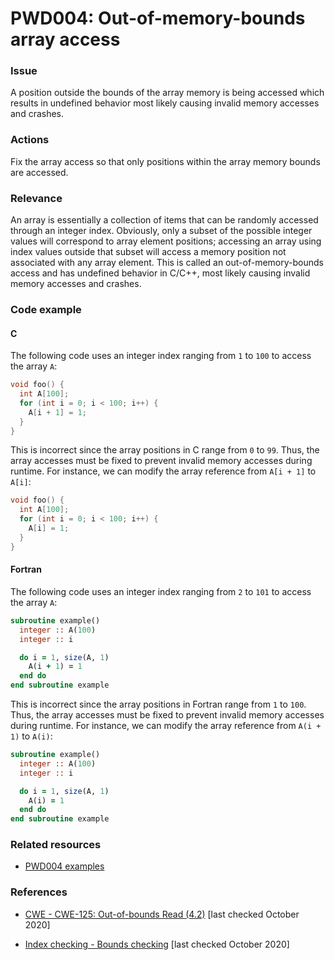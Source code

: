 # PWD004: Out-of-memory-bounds array access

### Issue

A position outside the bounds of the array memory is being accessed which
results in undefined behavior most likely causing invalid memory accesses and
crashes.

### Actions

Fix the array access so that only positions within the array memory bounds are
accessed.

### Relevance

An array is essentially a collection of items that can be randomly accessed
through an integer index. Obviously, only a subset of the possible integer
values will correspond to array element positions; accessing an array using
index values outside that subset will access a memory position not associated
with any array element. This is called an out-of-memory-bounds access and has
undefined behavior in C/C++, most likely causing invalid memory accesses and
crashes.

### Code example

#### C

The following code uses an integer index ranging from `1` to `100` to access
the array `A`:

```c
void foo() {
  int A[100];
  for (int i = 0; i < 100; i++) {
    A[i + 1] = 1;
  }
}
```

This is incorrect since the array positions in C range from `0` to `99`. Thus,
the array accesses must be fixed to prevent invalid memory accesses during
runtime. For instance, we can modify the array reference from `A[i + 1]` to
`A[i]`:

```c
void foo() {
  int A[100];
  for (int i = 0; i < 100; i++) {
    A[i] = 1;
  }
}
```

#### Fortran

The following code uses an integer index ranging from `2` to `101` to access
the array `A`:

```f90
subroutine example()
  integer :: A(100)
  integer :: i

  do i = 1, size(A, 1)
    A(i + 1) = 1
  end do
end subroutine example
```

This is incorrect since the array positions in Fortran range from `1` to `100`.
Thus, the array accesses must be fixed to prevent invalid memory accesses
during runtime. For instance, we can modify the array reference from `A(i + 1)`
to `A(i)`:

```f90
subroutine example()
  integer :: A(100)
  integer :: i

  do i = 1, size(A, 1)
    A(i) = 1
  end do
end subroutine example
```

### Related resources

* [PWD004 examples](https://github.com/codee-com/open-catalog/tree/main/Checks/PWD004/)

### References

* [CWE - CWE-125: Out-of-bounds Read (4.2)](https://cwe.mitre.org/data/definitions/125.html)
[last checked October 2020]

* [Index checking - Bounds checking](https://en.wikipedia.org/wiki/Bounds_checking#Index_checking)
[last checked October 2020]
